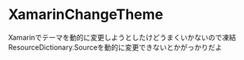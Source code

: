 # XamarinChangeTheme
Xamarinでテーマを動的に変更しようとしたけどうまくいかないので凍結
ResourceDictionary.Sourceを動的に変更できないとかがっかりだよ
